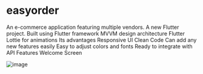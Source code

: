 # easyorder
An e-commerce application featuring multiple vendors.
A new Flutter project.
Built using
Flutter framework
MVVM design architecture
Flutter Lottie for animations
Its advantages
Responsive UI
Clean Code
Can add any new features easily
Easy to adjust colors and fonts
Ready to integrate with API
Features 
Welcome Screen

![image](https://github.com/EngNohaIbraheem/EasyOrder/assets/108743395/da9eac66-7f12-4700-af8a-bb5eff23d07e)

